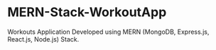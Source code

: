 # MERN-Stack-WorkoutApp
Workouts Application Developed using MERN (MongoDB, Express.js, React.js, Node.js) Stack.
